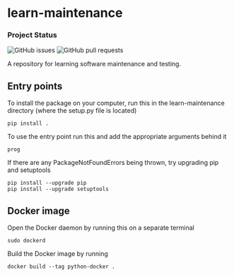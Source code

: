 # learn-maintenance

### Project Status
![GitHub issues](https://img.shields.io/github/issues/cnerg/learn-maintenance)
![GitHub pull requests](https://img.shields.io/github/issues-pr/cnerg/learn-maintenance)

A repository for learning software maintenance and testing.

## Entry points
To install the package on your computer, run this in the learn-maintenance directory (where the setup.py file is located) 
```
pip install .
```
To use the entry point run this and add the appropriate arguments behind it
```
prog
```
If there are any PackageNotFoundErrors being thrown, try upgrading pip and setuptools
```
pip install --upgrade pip
pip install --upgrade setuptools
```

## Docker image
Open the Docker daemon by running this on a separate terminal
```
sudo dockerd
```
Build the Docker image by running
```
docker build --tag python-docker .
```



